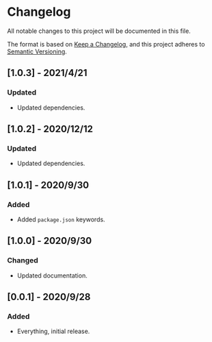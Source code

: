 # Changelog

All notable changes to this project will be documented in this file.

The format is based on [Keep a Changelog](https://keepachangelog.com/en/1.0.0/),
and this project adheres to [Semantic Versioning](https://semver.org/spec/v2.0.0.html).

## [1.0.3] - 2021/4/21

### Updated

- Updated dependencies.

## [1.0.2] - 2020/12/12

### Updated

- Updated dependencies.

## [1.0.1] - 2020/9/30

### Added

- Added `package.json` keywords.

## [1.0.0] - 2020/9/30

### Changed

- Updated documentation.

## [0.0.1] - 2020/9/28

### Added

- Everything, initial release.
